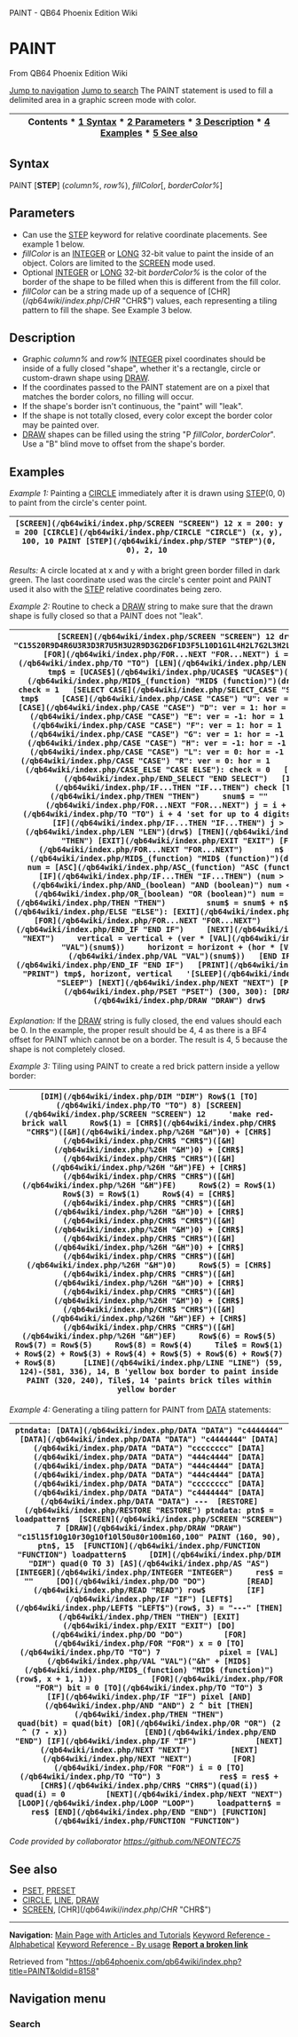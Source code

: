 


PAINT - QB64 Phoenix Edition Wiki








# PAINT



From QB64 Phoenix Edition Wiki



[Jump to navigation](#mw-head)
[Jump to search](#searchInput)
The PAINT statement is used to fill a delimited area in a graphic screen mode with color.


  






| Contents * [1 Syntax](#Syntax) * [2 Parameters](#Parameters) * [3 Description](#Description) * [4 Examples](#Examples) * [5 See also](#See_also) |
| --- |


## Syntax


PAINT [**STEP**] (*column%*, *row%*), *fillColor*[, *borderColor%*]
  




## Parameters


* Can use the [STEP](/qb64wiki/index.php/STEP "STEP") keyword for relative coordinate placements. See example 1 below.
* *fillColor* is an [INTEGER](/qb64wiki/index.php/INTEGER "INTEGER") or [LONG](/qb64wiki/index.php/LONG "LONG") 32-bit value to paint the inside of an object. Colors are limited to the [SCREEN](/qb64wiki/index.php/SCREEN "SCREEN") mode used.
* Optional [INTEGER](/qb64wiki/index.php/INTEGER "INTEGER") or [LONG](/qb64wiki/index.php/LONG "LONG") 32-bit *borderColor%* is the color of the border of the shape to be filled when this is different from the fill color.
* *fillColor* can be a string made up of a sequence of [CHR$](/qb64wiki/index.php/CHR$ "CHR$") values, each representing a tiling pattern to fill the shape. See Example 3 below.


  




## Description


* Graphic *column%* and *row%* [INTEGER](/qb64wiki/index.php/INTEGER "INTEGER") pixel coordinates should be inside of a fully closed "shape", whether it's a rectangle, circle or custom-drawn shape using [DRAW](/qb64wiki/index.php/DRAW "DRAW").
* If the coordinates passed to the PAINT statement are on a pixel that matches the border colors, no filling will occur.
* If the shape's border isn't continuous, the "paint" will "leak".
* If the shape is not totally closed, every color except the border color may be painted over.
* [DRAW](/qb64wiki/index.php/DRAW "DRAW") shapes can be filled using the string "P *fillColor*, *borderColor*". Use a "B" blind move to offset from the shape's border.


  




## Examples


*Example 1:* Painting a [CIRCLE](/qb64wiki/index.php/CIRCLE "CIRCLE") immediately after it is drawn using [STEP](/qb64wiki/index.php/STEP "STEP")(0, 0) to paint from the circle's center point.





| ``` [SCREEN](/qb64wiki/index.php/SCREEN "SCREEN") 12 x = 200: y = 200 [CIRCLE](/qb64wiki/index.php/CIRCLE "CIRCLE") (x, y), 100, 10 PAINT [STEP](/qb64wiki/index.php/STEP "STEP")(0, 0), 2, 10  ``` |
| --- |


*Results:* A circle located at x and y with a bright green border filled in dark green. The last coordinate used was the circle's center point and PAINT used it also with the [STEP](/qb64wiki/index.php/STEP "STEP") relative coordinates being zero.
  

*Example 2:* Routine to check a [DRAW](/qb64wiki/index.php/DRAW "DRAW") string to make sure that the drawn shape is fully closed so that a PAINT does not "leak".





| ``` [SCREEN](/qb64wiki/index.php/SCREEN "SCREEN") 12 drw$ = "C15S20R9D4R6U3R3D3R7U5H3U2R9D3G2D6F1D3F5L10D1G1L4H2L7G2L3H2L3U8L2U5R1BF4"  [FOR](/qb64wiki/index.php/FOR...NEXT "FOR...NEXT") i = 1 [TO](/qb64wiki/index.php/TO "TO") [LEN](/qb64wiki/index.php/LEN "LEN")(drw$)   tmp$ = [UCASE$](/qb64wiki/index.php/UCASE$ "UCASE$")([MID$](/qb64wiki/index.php/MID$_(function) "MID$ (function)")(drw$, i, 1))   check = 1   [SELECT CASE](/qb64wiki/index.php/SELECT_CASE "SELECT CASE") tmp$     [CASE](/qb64wiki/index.php/CASE "CASE") "U": ver = -1: hor = 0     [CASE](/qb64wiki/index.php/CASE "CASE") "D": ver = 1: hor = 0     [CASE](/qb64wiki/index.php/CASE "CASE") "E": ver = -1: hor = 1     [CASE](/qb64wiki/index.php/CASE "CASE") "F": ver = 1: hor = 1     [CASE](/qb64wiki/index.php/CASE "CASE") "G": ver = 1: hor = -1     [CASE](/qb64wiki/index.php/CASE "CASE") "H": ver = -1: hor = -1     [CASE](/qb64wiki/index.php/CASE "CASE") "L": ver = 0: hor = -1     [CASE](/qb64wiki/index.php/CASE "CASE") "R": ver = 0: hor = 1     [CASE ELSE](/qb64wiki/index.php/CASE_ELSE "CASE ELSE"): check = 0   [END SELECT](/qb64wiki/index.php/END_SELECT "END SELECT")   [IF](/qb64wiki/index.php/IF...THEN "IF...THEN") check [THEN](/qb64wiki/index.php/THEN "THEN")     snum$ = ""     [FOR](/qb64wiki/index.php/FOR...NEXT "FOR...NEXT") j = i + 1 [TO](/qb64wiki/index.php/TO "TO") i + 4 'set for up to 4 digits and spaces       [IF](/qb64wiki/index.php/IF...THEN "IF...THEN") j > [LEN](/qb64wiki/index.php/LEN "LEN")(drw$) [THEN](/qb64wiki/index.php/THEN "THEN") [EXIT](/qb64wiki/index.php/EXIT "EXIT") [FOR](/qb64wiki/index.php/FOR...NEXT "FOR...NEXT")       n$ = [MID$](/qb64wiki/index.php/MID$_(function) "MID$ (function)")(drw$, j, 1)       num = [ASC](/qb64wiki/index.php/ASC_(function) "ASC (function)")(n$)       [IF](/qb64wiki/index.php/IF...THEN "IF...THEN") (num > 47 [AND](/qb64wiki/index.php/AND_(boolean) "AND (boolean)") num < 58) [OR](/qb64wiki/index.php/OR_(boolean) "OR (boolean)") num = 32 [THEN](/qb64wiki/index.php/THEN "THEN")         snum$ = snum$ + n$       [ELSE](/qb64wiki/index.php/ELSE "ELSE"): [EXIT](/qb64wiki/index.php/EXIT "EXIT") [FOR](/qb64wiki/index.php/FOR...NEXT "FOR...NEXT")       [END IF](/qb64wiki/index.php/END_IF "END IF")     [NEXT](/qb64wiki/index.php/NEXT "NEXT")     vertical = vertical + (ver * [VAL](/qb64wiki/index.php/VAL "VAL")(snum$))     horizont = horizont + (hor * [VAL](/qb64wiki/index.php/VAL "VAL")(snum$))   [END IF](/qb64wiki/index.php/END_IF "END IF")   [PRINT](/qb64wiki/index.php/PRINT "PRINT") tmp$, horizont, vertical   '[SLEEP](/qb64wiki/index.php/SLEEP "SLEEP") [NEXT](/qb64wiki/index.php/NEXT "NEXT") [PSET](/qb64wiki/index.php/PSET "PSET") (300, 300): [DRAW](/qb64wiki/index.php/DRAW "DRAW") drw$  ``` |
| --- |


*Explanation:* If the [DRAW](/qb64wiki/index.php/DRAW "DRAW") string is fully closed, the end values should each be 0. In the example, the proper result should be 4, 4 as there is a BF4 offset for PAINT which cannot be on a border. The result is 4, 5 because the shape is not completely closed.
  

*Example 3:* Tiling using PAINT to create a red brick pattern inside a yellow border:





| ``` [DIM](/qb64wiki/index.php/DIM "DIM") Row$(1 [TO](/qb64wiki/index.php/TO "TO") 8) [SCREEN](/qb64wiki/index.php/SCREEN "SCREEN") 12     'make red-brick wall     Row$(1) = [CHR$](/qb64wiki/index.php/CHR$ "CHR$")([&H](/qb64wiki/index.php/%26H "&H")0) + [CHR$](/qb64wiki/index.php/CHR$ "CHR$")([&H](/qb64wiki/index.php/%26H "&H")0) + [CHR$](/qb64wiki/index.php/CHR$ "CHR$")([&H](/qb64wiki/index.php/%26H "&H")FE) + [CHR$](/qb64wiki/index.php/CHR$ "CHR$")([&H](/qb64wiki/index.php/%26H "&H")FE)     Row$(2) = Row$(1)     Row$(3) = Row$(1)     Row$(4) = [CHR$](/qb64wiki/index.php/CHR$ "CHR$")([&H](/qb64wiki/index.php/%26H "&H")0) + [CHR$](/qb64wiki/index.php/CHR$ "CHR$")([&H](/qb64wiki/index.php/%26H "&H")0) + [CHR$](/qb64wiki/index.php/CHR$ "CHR$")([&H](/qb64wiki/index.php/%26H "&H")0) + [CHR$](/qb64wiki/index.php/CHR$ "CHR$")([&H](/qb64wiki/index.php/%26H "&H")0)     Row$(5) = [CHR$](/qb64wiki/index.php/CHR$ "CHR$")([&H](/qb64wiki/index.php/%26H "&H")0) + [CHR$](/qb64wiki/index.php/CHR$ "CHR$")([&H](/qb64wiki/index.php/%26H "&H")0) + [CHR$](/qb64wiki/index.php/CHR$ "CHR$")([&H](/qb64wiki/index.php/%26H "&H")EF) + [CHR$](/qb64wiki/index.php/CHR$ "CHR$")([&H](/qb64wiki/index.php/%26H "&H")EF)     Row$(6) = Row$(5)     Row$(7) = Row$(5)     Row$(8) = Row$(4)     Tile$ = Row$(1) + Row$(2) + Row$(3) + Row$(4) + Row$(5) + Row$(6) + Row$(7) + Row$(8)      [LINE](/qb64wiki/index.php/LINE "LINE") (59, 124)-(581, 336), 14, B 'yellow box border to paint inside     PAINT (320, 240), Tile$, 14 'paints brick tiles within yellow border  ``` |
| --- |


  

*Example 4:* Generating a tiling pattern for PAINT from [DATA](/qb64wiki/index.php/DATA "DATA") statements:





| ``` ptndata: [DATA](/qb64wiki/index.php/DATA "DATA") "c4444444" [DATA](/qb64wiki/index.php/DATA "DATA") "c4444444" [DATA](/qb64wiki/index.php/DATA "DATA") "cccccccc" [DATA](/qb64wiki/index.php/DATA "DATA") "444c4444" [DATA](/qb64wiki/index.php/DATA "DATA") "444c4444" [DATA](/qb64wiki/index.php/DATA "DATA") "444c4444" [DATA](/qb64wiki/index.php/DATA "DATA") "cccccccc" [DATA](/qb64wiki/index.php/DATA "DATA") "c4444444" [DATA](/qb64wiki/index.php/DATA "DATA") ---  [RESTORE](/qb64wiki/index.php/RESTORE "RESTORE") ptndata: ptn$ = loadpattern$  [SCREEN](/qb64wiki/index.php/SCREEN "SCREEN") 7 [DRAW](/qb64wiki/index.php/DRAW "DRAW") "c15l15f10g10r30g10f10l50u80r100m160,100" PAINT (160, 90), ptn$, 15  [FUNCTION](/qb64wiki/index.php/FUNCTION "FUNCTION") loadpattern$     [DIM](/qb64wiki/index.php/DIM "DIM") quad(0 TO 3) [AS](/qb64wiki/index.php/AS "AS") [INTEGER](/qb64wiki/index.php/INTEGER "INTEGER")     res$ = ""     [DO](/qb64wiki/index.php/DO "DO")         [READ](/qb64wiki/index.php/READ "READ") row$         [IF](/qb64wiki/index.php/IF "IF") [LEFT$](/qb64wiki/index.php/LEFT$ "LEFT$")(row$, 3) = "---" [THEN](/qb64wiki/index.php/THEN "THEN") [EXIT](/qb64wiki/index.php/EXIT "EXIT") [DO](/qb64wiki/index.php/DO "DO")         [FOR](/qb64wiki/index.php/FOR "FOR") x = 0 [TO](/qb64wiki/index.php/TO "TO") 7             pixel = [VAL](/qb64wiki/index.php/VAL "VAL")("&h" + [MID$](/qb64wiki/index.php/MID$_(function) "MID$ (function)")(row$, x + 1, 1))             [FOR](/qb64wiki/index.php/FOR "FOR") bit = 0 [TO](/qb64wiki/index.php/TO "TO") 3                 [IF](/qb64wiki/index.php/IF "IF") pixel [AND](/qb64wiki/index.php/AND "AND") 2 ^ bit [THEN](/qb64wiki/index.php/THEN "THEN")                     quad(bit) = quad(bit) [OR](/qb64wiki/index.php/OR "OR") (2 ^ (7 - x))                 [END](/qb64wiki/index.php/END "END") [IF](/qb64wiki/index.php/IF "IF")             [NEXT](/qb64wiki/index.php/NEXT "NEXT")         [NEXT](/qb64wiki/index.php/NEXT "NEXT")         [FOR](/qb64wiki/index.php/FOR "FOR") i = 0 [TO](/qb64wiki/index.php/TO "TO") 3             res$ = res$ + [CHR$](/qb64wiki/index.php/CHR$ "CHR$")(quad(i))             quad(i) = 0         [NEXT](/qb64wiki/index.php/NEXT "NEXT")     [LOOP](/qb64wiki/index.php/LOOP "LOOP")     loadpattern$ = res$ [END](/qb64wiki/index.php/END "END") [FUNCTION](/qb64wiki/index.php/FUNCTION "FUNCTION")  ``` |
| --- |


*Code provided by collaborator <https://github.com/NEONTEC75>*
  




## See also


* [PSET](/qb64wiki/index.php/PSET "PSET"), [PRESET](/qb64wiki/index.php/PRESET "PRESET")
* [CIRCLE](/qb64wiki/index.php/CIRCLE "CIRCLE"), [LINE](/qb64wiki/index.php/LINE "LINE"), [DRAW](/qb64wiki/index.php/DRAW "DRAW")
* [SCREEN](/qb64wiki/index.php/SCREEN "SCREEN"), [CHR$](/qb64wiki/index.php/CHR$ "CHR$")


  






---


**Navigation:**
[Main Page with Articles and Tutorials](/qb64wiki/index.php/Main_Page "Main Page")
[Keyword Reference - Alphabetical](/qb64wiki/index.php/Keyword_Reference_-_Alphabetical "Keyword Reference - Alphabetical")
[Keyword Reference - By usage](/qb64wiki/index.php/Keyword_Reference_-_By_usage "Keyword Reference - By usage")
**[Report a broken link](https://qb64phoenix.com/forum/showthread.php?tid=2800)**  





Retrieved from "<https://qb64phoenix.com/qb64wiki/index.php?title=PAINT&oldid=8158>"




## Navigation menu








### Search





















